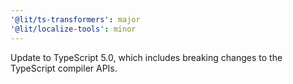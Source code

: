```yaml
---
'@lit/ts-transformers': major
'@lit/localize-tools': minor
---
```


Update to TypeScript 5.0, which includes breaking changes to the TypeScript compiler APIs.
